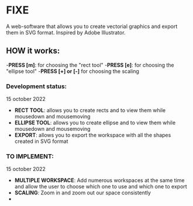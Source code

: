 # FIXE
A web-software that allows you to create vectorial graphics and export them in SVG format.
Inspired by Adobe Illustrator.

## HOW it works:
-**PRESS [m]**: for choosing the "rect tool"
-**PRESS [e]**: for choosing the "ellipse tool"
-**PRESS [+] or [-]** for choosing the scaling


### Development status:
  15 october 2022
  - **RECT TOOL**: allows you to create rects and to view them while mousedown and mousemoving
  - **ELLIPSE TOOL**: allows you to create ellipse and to view them while mousedown and mousemoving
  - **EXPORT**: allows you to export the workspace with all the shapes created in SVG format

### TO IMPLEMENT:
  15 october 2022
  - **MULTIPLE WORKSPACE**: Add numerous workspaces at the same time and allow the user to choose which one to use and which one to export
  - **SCALING**: Zoom in and zoom out our space consistently
  - 
